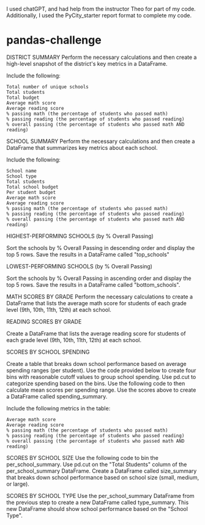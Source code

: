 I used chatGPT, and had help from the instructor Theo for part of my code.  Additionally, I used the PyCity_starter report format to complete my code. 

# pandas-challenge
DISTRICT SUMMARY
Perform the necessary calculations and then create a high-level snapshot of the district's key metrics in a DataFrame.

Include the following:

    Total number of unique schools
    Total students
    Total budget
    Average math score
    Average reading score
    % passing math (the percentage of students who passed math)
    % passing reading (the percentage of students who passed reading)
    % overall passing (the percentage of students who passed math AND reading)
    
SCHOOL SUMMARY
Perform the necessary calculations and then create a DataFrame that summarizes key metrics about each school.

Include the following:

    School name
    School type
    Total students
    Total school budget
    Per student budget
    Average math score
    Average reading score
    % passing math (the percentage of students who passed math)
    % passing reading (the percentage of students who passed reading)
    % overall passing (the percentage of students who passed math AND reading)

HIGHEST-PERFORMING SCHOOLS (by % Overall Passing)

Sort the schools by % Overall Passing in descending order and display the top 5 rows.
Save the results in a DataFrame called "top_schools"

LOWEST-PERFORMING SCHOOLS (by % Overall Passing)

Sort the schools by % Overall Passing in ascending order and display the top 5 rows.
Save the results in a DataFrame called "bottom_schools".

MATH SCORES BY GRADE
Perform the necessary calculations to create a DataFrame that lists the average math score for students of each grade level (9th, 10th, 11th, 12th) at each school.

READING SCORES BY GRADE

Create a DataFrame that lists the average reading score for students of each grade level (9th, 10th, 11th, 12th) at each school.

SCORES BY SCHOOL SPENDING

Create a table that breaks down school performance based on average spending ranges (per student).
Use the code provided below to create four bins with reasonable cutoff values to group school spending.
Use pd.cut to categorize spending based on the bins.
Use the following code to then calculate mean scores per spending range.
Use the scores above to create a DataFrame called spending_summary.

Include the following metrics in the table:

    Average math score
    Average reading score
    % passing math (the percentage of students who passed math)
    % passing reading (the percentage of students who passed reading)
    % overall passing (the percentage of students who passed math AND reading)

SCORES BY SCHOOL SIZE
Use the following code to bin the per_school_summary.
Use pd.cut on the "Total Students" column of the per_school_summary DataFrame.
Create a DataFrame called size_summary that breaks down school performance based on school size (small, medium, or large).

SCORES BY SCHOOL TYPE
Use the per_school_summary DataFrame from the previous step to create a new DataFrame called type_summary.
This new DataFrame should show school performance based on the "School Type".

